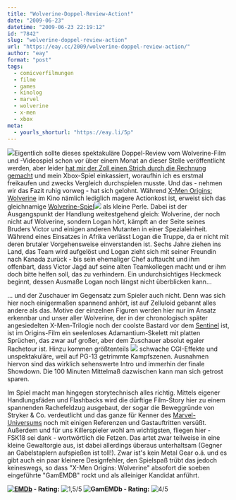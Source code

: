 ```yaml
---
title: "Wolverine-Doppel-Review-Action!"
date: "2009-06-23"
datetime: "2009-06-23 22:19:12"
id: "7842"
slug: "wolverine-doppel-review-action"
url: "https://eay.cc/2009/wolverine-doppel-review-action/"
author: "eay"
format: "post"
tags:
  - comicverfilmungen
  - filme
  - games
  - kinolog
  - marvel
  - wolverine
  - x-men
  - xbox
meta:
  - yourls_shorturl: "https://eay.li/5p"
---
```


![](https://eay.cc/uploads/2009/wolverine_film.jpg)Eigentlich sollte dieses spektakuläre Doppel-Review vom Wolverine-Film und -Videospiel schon vor über einem Monat an dieser Stelle veröffentlicht werden, aber leider [hat mir der Zoll einen Strich durch die Rechnung gemacht](http://twitter.com/Eay/status/2087878572) und mein Xbox-Spiel einkassiert, woraufhin ich es erstmal freikaufen und zwecks Vergleich durchspielen musste. Und das - nehmen wir das Fazit ruhig vorweg - hat sich gelohnt. Während [X-Men Origins: Wolverine](http://www.imdb.com/title/tt0458525/) im Kino nämlich lediglich magere Actionkost ist, erweist sich das gleichnamige [Wolverine-Spiel](http://www.amazon.de/gp/redirect.html?ie=utf8mb4&location=http%3A%2F%2Fwww.amazon.de%2Fs%3Fie%3Dutf8mb4%26rs%3D%26ref%255F%3Dsr%255Fnr%255Fi%255F0%26keywords%3Dwolverine%26qid%3D1245784530%26rh%3Di%253Aaps%252Ck%253Awolverine%252Ci%253Avideogames&site-redirect=de&tag=eayznet-21&linkCode=ur2&camp=1638&creative=19454)![](https://www.assoc-amazon.de/e/ir?t=eayznet-21&l=ur2&o=3) als kleine Perle. Dabei ist der Ausgangspunkt der Handlung weitestgehend gleich: Wolverine, der noch nicht auf Wolverine, sondern Logan hört, kämpft an der Seite seines Bruders Victor und einigen anderen Mutanten in einer Spezialeinheit. Während eines Einsatzes in Afrika verlässt Logan die Truppe, da er nicht mit deren brutaler Vorgehensweise einverstanden ist. Sechs Jahre ziehen ins Land, das Team wird aufgelöst und Logan zieht sich mit seiner Freundin nach Kanada zurück - bis sein ehemaliger Chef auftaucht und ihm offenbart, dass Victor Jagd auf seine alten Teamkollegen macht und er ihm doch bitte helfen soll, das zu verhindern. Ein undurchsichtiges Heckmeck beginnt, dessen Ausmaße Logan noch längst nicht überblicken kann...

... und der Zuschauer im Gegensatz zum Spieler auch nicht. Denn was sich hier noch einigermaßen spannend anhört, ist auf Zelluloid gebannt alles andere als das. Motive der einzelnen Figuren werden hier nur im Ansatz erkennbar und unser aller Wolverine, der in der chronologisch später angesiedelten X-Men-Trilogie noch der coolste Bastard vor dem [Sentinel](http://en.wikipedia.org/wiki/Sentinel_(comics)) ist, ist im Origins-Film ein seelenloses Adamantium-Skelett mit platten Sprüchen, das zwar auf großer, aber dem Zuschauer absolut egaler Rachetour ist. Hinzu kommen größtenteils ![](http://eay.cc//uploads/2009/wolverine_game.jpg) schwache CGI-Effekte und unspektakuläre, weil auf PG-13 getrimmte Kampfszenen. Ausnahmen hiervon sind das wirklich sehenswerte Intro und immerhin der finale Showdown. Die 100 Minuten Mittelmaß dazwischen kann man sich getrost sparen.

Im Spiel macht man hingegen storytechnisch alles richtig. Mittels eigener Handlungsfäden und Flashbacks wird die dürftige Film-Story hier zu einem spannenden Rachefeldzug ausgebaut, der sogar die Beweggründe von Stryker & Co. verdeutlicht und das ganze für Kenner des [Marvel-Universums](http://marvel.com/universe/Main_Page) noch mit einigen Referenzen und Gastauftritten versüßt. Außerdem und für uns Killerspieler wohl am wichtigsten, fliegen hier - FSK18 sei dank - wortwörtlich die Fetzen. Das artet zwar teilweise in eine kleine Gewaltorgie aus, ist dabei allerdings überaus unterhaltsam (Gegner an Gabelstaplern aufspießen ist toll!). Zwar ist's kein Metal Gear o.ä. und es gibt auch ein paar kleinere Designfehler, den Spielspaß trübt das jedoch keineswegs, so dass "X-Men Origins: Wolverine" absofort die soeben eingeführte "GamEMDB" rockt und als alleiniger Kandidat anführt.

 **[![EMDb](https://eay.cc/uploads/pages/emdb/emdb_mini.gif)](http://eay.cc/emdb/) - Rating:** ![1,5/5](https://eay.cc/uploads/pages/emdb/s_1-5.gif) **![GamEMDb](https://eay.cc/uploads/2009/gamemdb.gif) - Rating:** ![4/5](https://eay.cc/uploads/pages/emdb/s_4.gif)
